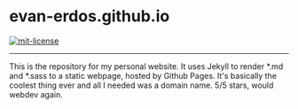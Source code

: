 evan-erdos.github.io
=================

[![mit-license](http://img.shields.io/:license-MIT-blue.svg?style=plastic)](http://bescott.mit-license.org)

---

This is the repository for my personal website. It uses Jekyll to render *.md and *.sass to a static webpage, hosted by Github Pages. It's basically the coolest thing ever and all I needed was a domain name. 5/5 stars, would webdev again.